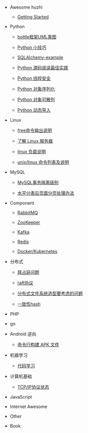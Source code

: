 * Awesome huzhi

	* [Getting Started](https://github.com/lanzhiwang/awesome-huzhi/wiki)

* Python

	* [bottle框架UML类图](https://github.com/lanzhiwang/awesome-huzhi/wiki/learn_bottle)

	* [Python 小技巧](https://github.com/lanzhiwang/awesome-huzhi/wiki/Python_Tips)

	* [SQLAlchemy-example](https://github.com/lanzhiwang/awesome-huzhi/wiki/SQLAlchemy-example)

    * [Python 源码阅读最佳实践](https://github.com/lanzhiwang/awesome-huzhi/wiki/Source-reading)

	* [Python 线程安全](https://github.com/lanzhiwang/awesome-huzhi/wiki/python-thread-safe)

	* [Python 对象序列化](https://github.com/lanzhiwang/awesome-huzhi/wiki/Python-object-serialization)

	* [Python 对象可散列](https://github.com/lanzhiwang/awesome-huzhi/wiki/Python-object-hash)

	* [Python 动态导入](https://github.com/lanzhiwang/awesome-huzhi/wiki/python-dynamic-import)

* Linux

	* [free命令输出说明](https://github.com/lanzhiwang/awesome-huzhi/wiki/free-output-explanation)

	* [了解 Linux 服务器](https://github.com/lanzhiwang/awesome-huzhi/wiki/Linux-Explore)

	* [linux 负载说明](https://github.com/lanzhiwang/awesome-huzhi/wiki/linux-load-explanation)

	* [unix/linux 命令列表及说明](https://github.com/lanzhiwang/awesome-huzhi/wiki/unix-linux-command-list)

* MySQL

	* [MySQL事务隔离级别](https://github.com/lanzhiwang/awesome-huzhi/wiki/mysql-transaction-isolation)

	* [水平分表后页面分页处理办法](https://github.com/lanzhiwang/awesome-huzhi/wiki/mysql-sub-table)

* Component

	* [RabbitMQ](https://github.com/lanzhiwang/awesome-huzhi/wiki/RabbitMQ)

	* [ZooKeeper](https://github.com/lanzhiwang/awesome-huzhi/wiki/ZooKeeper-base)

	* [Kafka](https://github.com/lanzhiwang/awesome-huzhi/wiki/kafka-base)

	* [Redis](https://github.com/lanzhiwang/awesome-huzhi/wiki/redis)

	* [Docker/Kubernetes](https://github.com/lanzhiwang/awesome-huzhi/wiki/docker-and-kubernetes)

* 分布式

	* [拜占庭问题](https://github.com/lanzhiwang/awesome-huzhi/wiki/The_Byzantine_General_Problem)

	* [raft协议](https://github.com/lanzhiwang/awesome-huzhi/wiki/raft)

	* [分布式文件系统选型要考虑的问题](https://github.com/lanzhiwang/awesome-huzhi/wiki/distributed-file-system)

	* [一致性hash](https://github.com/lanzhiwang/awesome-huzhi/wiki/Consistency-Hash)

* PHP

* go

* Android 逆向

	* [命令行构建 APK 文件](https://github.com/lanzhiwang/apk-Dynamic-Analysis/blob/master/apk_build.md)

* 机器学习

	* [代码学习](https://github.com/lanzhiwang/awesome-huzhi/wiki/machine-learning-example)

* 计算机基础

	* [TCP/IP协议状态](https://github.com/lanzhiwang/awesome-huzhi/wiki/tcp-ip-status)

* JavaScript

* Internet Awesome

* Other

* Book